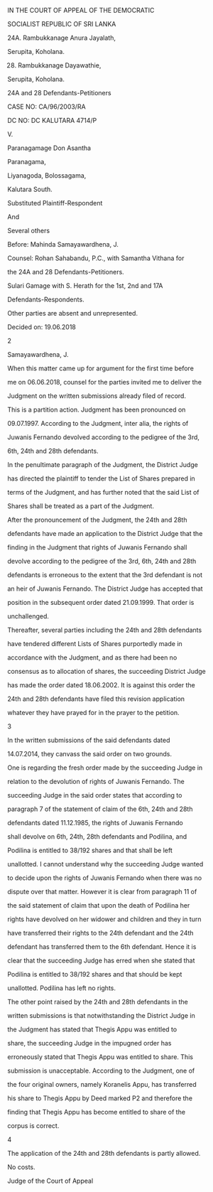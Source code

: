 IN THE COURT OF APPEAL OF THE DEMOCRATIC

SOCIALIST REPUBLIC OF SRI LANKA

24A. Rambukkanage Anura Jayalath,

Serupita, Koholana.

28. Rambukkanage Dayawathie,

Serupita, Koholana.

24A and 28 Defendants-Petitioners

CASE NO: CA/96/2003/RA

DC NO: DC KALUTARA 4714/P

V.

Paranagamage Don Asantha

Paranagama,

Liyanagoda, Bolossagama,

Kalutara South.

Substituted Plaintiff-Respondent

And

Several others

Before: Mahinda Samayawardhena, J.

Counsel: Rohan Sahabandu, P.C., with Samantha Vithana for

the 24A and 28 Defendants-Petitioners.

Sulari Gamage with S. Herath for the 1st, 2nd and 17A

Defendants-Respondents.

Other parties are absent and unrepresented.

Decided on: 19.06.2018

2

Samayawardhena, J.

When this matter came up for argument for the first time before

me on 06.06.2018, counsel for the parties invited me to deliver the

Judgment on the written submissions already filed of record.

This is a partition action. Judgment has been pronounced on

09.07.1997. According to the Judgment, inter alia, the rights of

Juwanis Fernando devolved according to the pedigree of the 3rd,

6th, 24th and 28th defendants.

In the penultimate paragraph of the Judgment, the District Judge

has directed the plaintiff to tender the List of Shares prepared in

terms of the Judgment, and has further noted that the said List of

Shares shall be treated as a part of the Judgment.

After the pronouncement of the Judgment, the 24th and 28th

defendants have made an application to the District Judge that the

finding in the Judgment that rights of Juwanis Fernando shall

devolve according to the pedigree of the 3rd, 6th, 24th and 28th

defendants is erroneous to the extent that the 3rd defendant is not

an heir of Juwanis Fernando. The District Judge has accepted that

position in the subsequent order dated 21.09.1999. That order is

unchallenged.

Thereafter, several parties including the 24th and 28th defendants

have tendered different Lists of Shares purportedly made in

accordance with the Judgment, and as there had been no

consensus as to allocation of shares, the succeeding District Judge

has made the order dated 18.06.2002. It is against this order the

24th and 28th defendants have filed this revision application

whatever they have prayed for in the prayer to the petition.

3

In the written submissions of the said defendants dated

14.07.2014, they canvass the said order on two grounds.

One is regarding the fresh order made by the succeeding Judge in

relation to the devolution of rights of Juwanis Fernando. The

succeeding Judge in the said order states that according to

paragraph 7 of the statement of claim of the 6th, 24th and 28th

defendants dated 11.12.1985, the rights of Juwanis Fernando

shall devolve on 6th, 24th, 28th defendants and Podilina, and

Podilina is entitled to 38/192 shares and that shall be left

unallotted. I cannot understand why the succeeding Judge wanted

to decide upon the rights of Juwanis Fernando when there was no

dispute over that matter. However it is clear from paragraph 11 of

the said statement of claim that upon the death of Podilina her

rights have devolved on her widower and children and they in turn

have transferred their rights to the 24th defendant and the 24th

defendant has transferred them to the 6th defendant. Hence it is

clear that the succeeding Judge has erred when she stated that

Podilina is entitled to 38/192 shares and that should be kept

unallotted. Podilina has left no rights.

The other point raised by the 24th and 28th defendants in the

written submissions is that notwithstanding the District Judge in

the Judgment has stated that Thegis Appu was entitled to

share, the succeeding Judge in the impugned order has

erroneously stated that Thegis Appu was entitled to share. This

submission is unacceptable. According to the Judgment, one of

the four original owners, namely Koranelis Appu, has transferred

his share to Thegis Appu by Deed marked P2 and therefore the

finding that Thegis Appu has become entitled to share of the

corpus is correct.

4

The application of the 24th and 28th defendants is partly allowed.

No costs.

Judge of the Court of Appeal